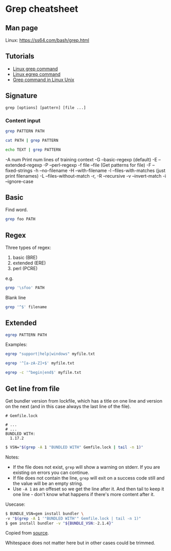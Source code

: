 # Grep cheatsheet

## Man page

Linux: https://ss64.com/bash/grep.html

## Tutorials

- [Linux grep command](https://www.computerhope.com/unix/ugrep.htm)
- [Linux egrep command](https://www.computerhope.com/unix/ugrep.htm)
- [Grep command in Linux Unix](https://www.journaldev.com/24271/grep-command-in-linux-unix)


## Signature

```
grep [options] [pattern] [file ...]
```


### Content input


```sh
grep PATTERN PATH

cat PATH | grep PATTERN

echo TEXT | grep PATTERN
```

-A num 	Print num lines of training context
-G 	–basic-regexp (default)
-E 	–extended-regexp
-P 	–perl-regexp
-f file 	–file (Get patterns for file)
-F 	–fixed-strings
-h 	–no-filename
-H 	–with-filename
-l 	–files-with-matches (just print filenames)
-L 	–files-without-match
-r, -R 	–recursive
-v 	–invert-match
-i 	–ignore-case

## Basic

Find word.

```sh
grep foo PATH
```

## Regex

Three types of regex:

1.  basic (BRE)
2.  extended (ERE)
3.  perl (PCRE)

e.g.

```sh
grep '\sfoo' PATH
```

Blank line
```sh
grep '^$' filename
```


## Extended

```sh
egrep PATTERN PATH
```

Examples:

```sh
egrep "support|help|windows" myfile.txt
```


```sh
egrep '^[a-zA-Z]+$' myfile.txt
```

```sh
egrep -c '^begin|end$' myfile.txt
```

## Get line from file

Get bundler version from lockfile, which has a title on one line and version on the next (and in this case always the last line of the file).

```
# Gemfile.lock

# ...
# ...
BUNDLED WITH:
  1.17.2
```


```sh
$ VSN="$(grep -A 1 "BUNDLED WITH" Gemfile.lock | tail -n 1)"
```

Notes:

- If the file does not exist, `grep` will show a warning on stderr. If you are existing on errors you can continue.
- If file does not contain the line, `grep` will exit on a success code still and the value will be an empty string.
- Use `-A 1` as an offeset so we get the line after it. And then tail to keep it one line - don't know what happens if there's more content after it.

Usecase:

```sh
$ BUNDLE_VSN=gem install bundler \
-v "$(grep -A 1 '"BUNDLED WITH'" Gemfile.lock | tail -n 1)"
$ gem install bundler -v "${BUNDLE_VSN:-2.1.4}"
```

Copied from [source](https://bundler.io/blog/2019/05/14/solutions-for-cant-find-gem-bundler-with-executable-bundle.html).

Whitespace does not matter here but in other cases could be trimmed.
<!--stackedit_data:
eyJoaXN0b3J5IjpbLTExNzg4NjkzXX0=
-->